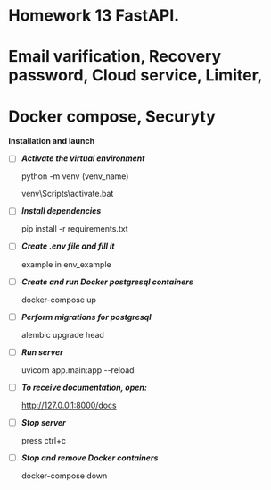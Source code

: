 # Homework 13 FastAPI. 
# Email varification, Recovery password, Cloud service, Limiter,
# Docker compose, Securyty

**Installation and launch**

- [ ] **_Activate the virtual environment_**

    python -m venv (venv_name)

    venv\Scripts\activate.bat

- [ ] **_Install dependencies_**
 
    pip install -r requirements.txt

- [ ] **_Create .env file and fill it_**

    example in env_example

- [ ] **_Create and run Docker postgresql containers_**

    docker-compose up

- [ ] **_Perform migrations for postgresql_**

    alembic upgrade head
    
- [ ] **_Run server_**

    uvicorn app.main:app --reload

- [ ] **_To receive documentation, open:_**

    http://127.0.0.1:8000/docs

- [ ] **_Stop server_**

    press ctrl+c

- [ ] **_Stop and remove Docker containers_**

    docker-compose down

